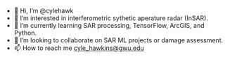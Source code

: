 - 👋 Hi, I’m @cylehawk
- 👀 I’m interested in interferometric sythetic aperature radar (InSAR).
- 🌱 I’m currently learning SAR processing, TensorFlow, ArcGIS, and Python.
- 💞️ I’m looking to collaborate on SAR ML projects or damage assessment.
- 📫 How to reach me cyle_hawkins@gwu.edu

<!---
cylehawk/cylehawk is a ✨ special ✨ repository because its `README.md` (this file) appears on your GitHub profile.
You can click the Preview link to take a look at your changes.
--->

